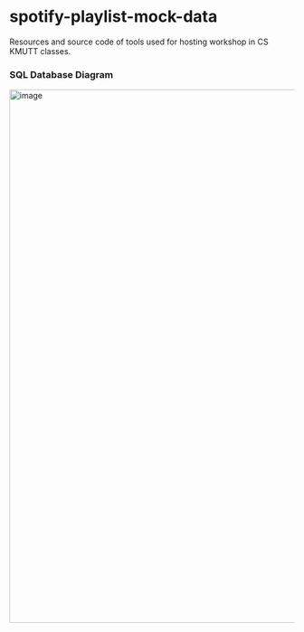 # spotify-playlist-mock-data
Resources and source code of tools used for hosting workshop in CS KMUTT classes.

### SQL Database Diagram
<img width="944" alt="image" src="https://user-images.githubusercontent.com/70818990/232315721-f3c3ddb7-8fea-44ce-ae1d-e6579699470c.png">
